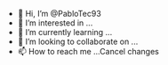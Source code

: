 - 👋 Hi, I’m @PabloTec93
- 👀 I’m interested in ...
- 🌱 I’m currently learning ...
- 💞️ I’m looking to collaborate on ...
- 📫 How to reach me ...Cancel changes

<!---
PabloTec93/PabloTec93 is a ✨ special ✨ repository because its `README.md` (this file) appears on your GitHub profile.
You can click the Preview link to take a look at your changes.
--->
